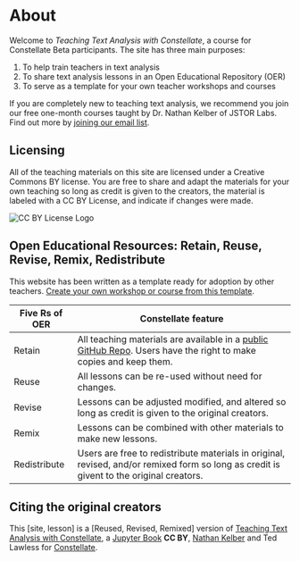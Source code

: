 # About
Welcome to *Teaching Text Analysis with Constellate*, a course for Constellate Beta participants.   The site has three main purposes:

1. To help train teachers in text analysis
2. To share text analysis lessons in an Open Educational Repository (OER)
3. To serve as a template for your own teacher workshops and courses

If you are completely new to teaching text analysis, we recommend you join our free one-month courses taught by Dr. Nathan Kelber of JSTOR Labs. Find out more by [joining our email list](mailto:tdm@ithaka.org?Subject=Joining%20Constellate%20Community). 

## Licensing

All of the teaching materials on this site are licensed under a Creative Commons BY license. You are free to share and adapt the materials for your own teaching so long as credit is given to the creators, the material is labeled with a CC BY License, and indicate if changes were made.

![CC BY License Logo](https://ithaka-labs.s3.amazonaws.com/static-files/images/tdm/tdmdocs/CC_BY.png)

## Open Educational Resources: Retain, Reuse, Revise, Remix, Redistribute

This website has been written as a template ready for adoption by other teachers. [Create your own workshop or course from this template](./create-your-own.md). 

|Five Rs of OER|Constellate feature|
|---|---|
|Retain| All teaching materials are available in a [public GitHub Repo](https://github.com/ithaka/tdm-notebooks). Users have the right to make copies and keep them.|
|Reuse| All lessons can be re-used without need for changes.|
|Revise| Lessons can be adjusted modified, and altered so long as credit is given to the original creators.|
|Remix| Lessons can be combined with other materials to make new lessons.|
|Redistribute| Users are free to redistribute materials in original, revised, and/or remixed form so long as credit is givent to the original creators.|

## Citing the original creators

This [site, lesson] is a [Reused, Revised, Remixed] version of
[Teaching Text Analysis with Constellate](https://github.com/ithaka/tdm-notebooks), a [Jupyter Book](http://jupyterbook.org) **CC BY**, [Nathan Kelber](http://nkelber.com) and Ted Lawless for [Constellate](https://constellate.org).

